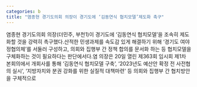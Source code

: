 ```yaml
---
categories: b
title: "염종현 경기도의회 의장이 경기도에 ‘김동연식 협치모델’제도화 촉구"
---
```

염종현 경기도의회 의장(더민주, 부천1)이 경기도에 ‘김동연식 협치모델’을 조속히 제도화할 것을 강력히 촉구했다.산적한 민생과제를 속도감 있게 해결하기 위해 ‘경기도 여야정협의체’를 서둘러 구성하고, 의회와 집행부 간 정책 합의를 문서화 하는 등 협치모델을 구체화하는 것이 필요하다는 판단에서다.염 의장은 20일 열린 제363회 임시회 제1차 본회의에서 개회사를 통해 ‘김동연식 협치모델 구축’, ‘2023년도 예산안 확정 전 사전협의 실시’, ‘지방자치와 분권 강화를 위한 실질적 대책마련’ 등 의회와 집행부 간 협치방안을 구체적으로